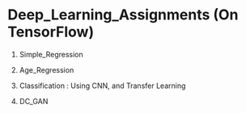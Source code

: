 # Deep_Learning_Assignments (On TensorFlow)

1. Simple_Regression

2. Age_Regression

3. Classification : Using CNN, and Transfer Learning

4. DC_GAN 
